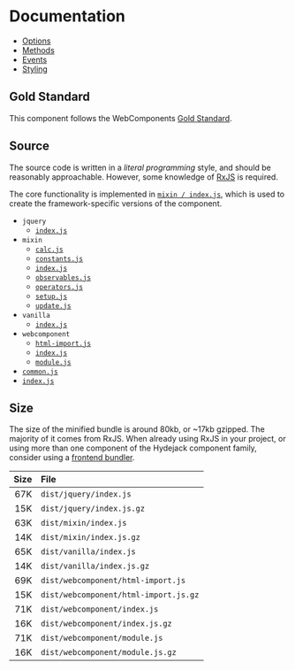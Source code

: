 # Documentation

* [Options](options.md)
* [Methods](methods.md)
* [Events](events.md)
* [Styling](styling.md)

## Gold Standard
This component follows the WebComponents [Gold Standard](gold-standard.md).

## Source
The source code is written in a *literal programming* style, and should be reasonably approachable.
However, some knowledge of [RxJS] is required.

The core functionality is implemented in [`mixin / index.js`](source/mixin/README.md),
which is used to create the framework-specific versions of the component.

* `jquery`
  * [`index.js`](source/jquery/README.md)
* `mixin`
  * [`calc.js`](source/mixin/calc.md)
  * [`constants.js`](source/mixin/constants.md)
  * [`index.js`](source/mixin/README.md)
  * [`observables.js`](source/mixin/observables.md)
  * [`operators.js`](source/mixin/operators.md)
  * [`setup.js`](source/mixin/setup.md)
  * [`update.js`](source/mixin/update.md)
* `vanilla`
  * [`index.js`](source/vanilla/README.md)
* `webcomponent`
  * [`html-import.js`](source/webcomponent/html-import.md)
  * [`index.js`](source/webcomponent/README.md)
  * [`module.js`](source/webcomponent/module.md)
* [`common.js`](source/common.md)
* [`index.js`](source/README.md)

## Size
The size of the minified bundle is around 80kb, or ~17kb gzipped.
The majority of it comes from RxJS. When already using RxJS in your project, or using more than one component of the Hydejack component family, consider using a [frontend bundler](../usage/README.md#bundlers).

| Size | File |
|-----:|:-----|
|  67K | `dist/jquery/index.js` |
|  15K | `dist/jquery/index.js.gz` |
|  63K | `dist/mixin/index.js` |
|  14K | `dist/mixin/index.js.gz` |
|  65K | `dist/vanilla/index.js` |
|  14K | `dist/vanilla/index.js.gz` |
|  69K | `dist/webcomponent/html-import.js` |
|  15K | `dist/webcomponent/html-import.js.gz` |
|  71K | `dist/webcomponent/index.js` |
|  16K | `dist/webcomponent/index.js.gz` |
|  71K | `dist/webcomponent/module.js` |
|  16K | `dist/webcomponent/module.js.gz` |


[rxjs]: https://github.com/ReactiveX/rxjs
[support]: https://caniuse.com/#feat=template,custom-elementsv1,shadowdomv1,es6-module,imports
[polyfill]: https://github.com/webcomponents/webcomponentsjs
[unpkg]: https://unpkg.com/
[mcp]: https://webpack.js.org/plugins/module-concatenation-plugin/
